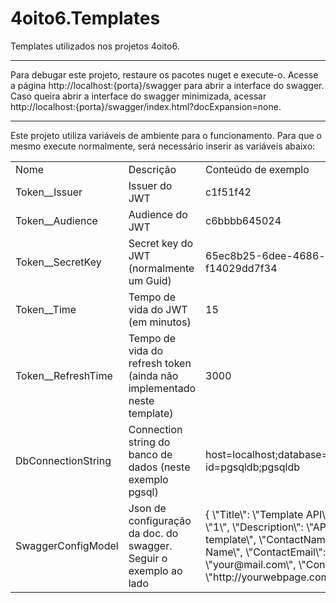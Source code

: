 # 4oito6.Templates
Templates utilizados nos projetos 4oito6.
<hr />

Para debugar este projeto, restaure os pacotes nuget e execute-o.
Acesse a página http://localhost:{porta}/swagger para abrir a interface do swagger.
Caso queira abrir a interface do swagger minimizada, acessar http://localhost:{porta}/swagger/index.html?docExpansion=none.

<hr />
Este projeto utiliza variáveis de ambiente para o funcionamento. 
Para que o mesmo execute normalmente, será necessário inserir as variáveis abaixo: 

<table>
  <theader>
    <td>Nome</td>
    <td>Descrição</td>
    <td>Conteúdo de exemplo</td>
  </theader>
  <tr>
    <td>Token__Issuer</td>
    <td>Issuer do JWT</td>
    <td>c1f51f42</td>
  </tr>
  <tr>
    <td>Token__Audience</td>
    <td>Audience do JWT</td>
    <td>c6bbbb645024</td>
  </tr>
  <tr>
    <td>Token__SecretKey</td>
    <td>Secret key do JWT (normalmente um Guid)</td>
    <td>65ec8b25-6dee-4686-a139-f14029dd7f34</td>
  </tr>
  <tr>
    <td>Token__Time</td>
    <td>Tempo de vida do JWT (em minutos)</td>
    <td>15</td>
  </tr>
  <tr>
    <td>Token__RefreshTime</td>
    <td>Tempo de vida do refresh token (ainda não implementado neste template)</td>
    <td>3000</td>
  </tr>
  <tr>
    <td>DbConnectionString</td>
    <td>Connection string do banco de dados (neste exemplo pgsql)</td>
    <td>host=localhost;database=pgsqldb;user id=pgsqldb;pgsqldb</td>
  </tr>
  <tr>
    <td>SwaggerConfigModel</td>
    <td>Json de configuração da doc. do swagger. Seguir o exemplo ao lado</td>
    <td>{ \"Title\": \"Template API\", \"Version\": \"1\", \"Description\": \"API REST de template\", \"ContactName\": \"Your Name\", \"ContactEmail\": \"your@mail.com\", \"ContactUrl\": \"http://yourwebpage.com/\" }</td>
  </tr>
</table>
